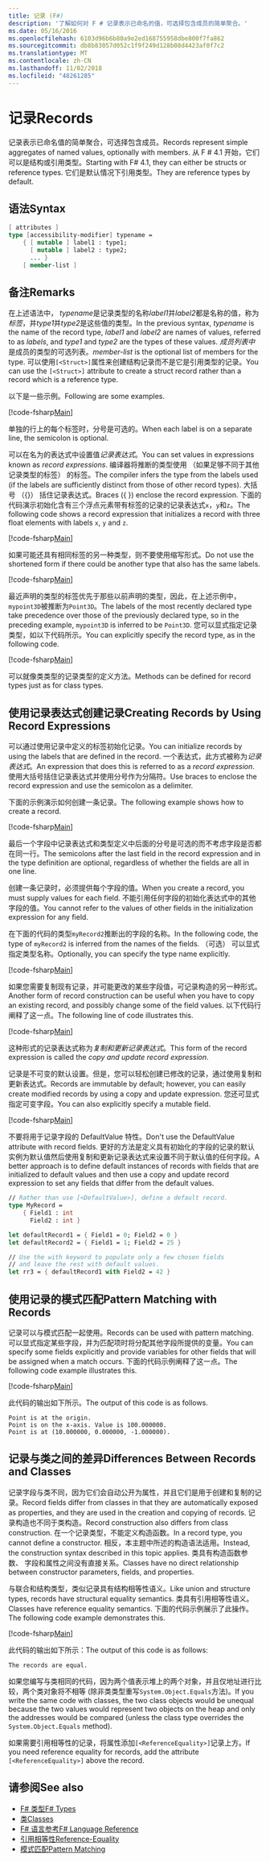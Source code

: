 ```yaml
---
title: 记录 (F#)
description: '了解如何对 F # 记录表示已命名的值，可选择包含成员的简单聚合。'
ms.date: 05/16/2016
ms.openlocfilehash: 6103d96b6b80a9e2ed168755958dbe800f7fa862
ms.sourcegitcommit: db8b83057d052c1f9f249d128b08d4423af0f7c2
ms.translationtype: MT
ms.contentlocale: zh-CN
ms.lasthandoff: 11/02/2018
ms.locfileid: "48261285"
---
```

# <a name="records"></a><span data-ttu-id="172b6-103">记录</span><span class="sxs-lookup"><span data-stu-id="172b6-103">Records</span></span>

<span data-ttu-id="172b6-104">记录表示已命名值的简单聚合，可选择包含成员。</span><span class="sxs-lookup"><span data-stu-id="172b6-104">Records represent simple aggregates of named values, optionally with members.</span></span>  <span data-ttu-id="172b6-105">从 F # 4.1 开始，它们可以是结构或引用类型。</span><span class="sxs-lookup"><span data-stu-id="172b6-105">Starting with F# 4.1, they can either be structs or reference types.</span></span>  <span data-ttu-id="172b6-106">它们是默认情况下引用类型。</span><span class="sxs-lookup"><span data-stu-id="172b6-106">They are reference types by default.</span></span>

## <a name="syntax"></a><span data-ttu-id="172b6-107">语法</span><span class="sxs-lookup"><span data-stu-id="172b6-107">Syntax</span></span>

```fsharp
[ attributes ]
type [accessibility-modifier] typename =
    { [ mutable ] label1 : type1;
      [ mutable ] label2 : type2;
      ... }
    [ member-list ]
```

## <a name="remarks"></a><span data-ttu-id="172b6-108">备注</span><span class="sxs-lookup"><span data-stu-id="172b6-108">Remarks</span></span>

<span data-ttu-id="172b6-109">在上述语法中， *typename*是记录类型的名称*label1*并*label2*都是名称的值，称为*标签*，并*type1*并*type2*是这些值的类型。</span><span class="sxs-lookup"><span data-stu-id="172b6-109">In the previous syntax, *typename* is the name of the record type, *label1* and *label2* are names of values, referred to as *labels*, and *type1* and *type2* are the types of these values.</span></span> <span data-ttu-id="172b6-110">*成员列表中*是成员的类型的可选列表。</span><span class="sxs-lookup"><span data-stu-id="172b6-110">*member-list* is the optional list of members for the type.</span></span>  <span data-ttu-id="172b6-111">可以使用`[<Struct>]`属性来创建结构记录而不是它是引用类型的记录。</span><span class="sxs-lookup"><span data-stu-id="172b6-111">You can use the `[<Struct>]` attribute to create a struct record rather than a record which is a reference type.</span></span>

<span data-ttu-id="172b6-112">以下是一些示例。</span><span class="sxs-lookup"><span data-stu-id="172b6-112">Following are some examples.</span></span>

[!code-fsharp[Main](../../../samples/snippets/fsharp/lang-ref-1/snippet1901.fs)]

<span data-ttu-id="172b6-113">单独的行上的每个标签时，分号是可选的。</span><span class="sxs-lookup"><span data-stu-id="172b6-113">When each label is on a separate line, the semicolon is optional.</span></span>

<span data-ttu-id="172b6-114">可以在名为的表达式中设置值*记录表达式*。</span><span class="sxs-lookup"><span data-stu-id="172b6-114">You can set values in expressions known as *record expressions*.</span></span> <span data-ttu-id="172b6-115">编译器将推断的类型使用 （如果足够不同于其他记录类型的标签） 的标签。</span><span class="sxs-lookup"><span data-stu-id="172b6-115">The compiler infers the type from the labels used (if the labels are sufficiently distinct from those of other record types).</span></span> <span data-ttu-id="172b6-116">大括号 （{}） 括住记录表达式。</span><span class="sxs-lookup"><span data-stu-id="172b6-116">Braces ({ }) enclose the record expression.</span></span> <span data-ttu-id="172b6-117">下面的代码演示初始化含有三个浮点元素带有标签的记录的记录表达式`x`，`y`和`z`。</span><span class="sxs-lookup"><span data-stu-id="172b6-117">The following code shows a record expression that initializes a record with three float elements with labels `x`, `y` and `z`.</span></span>

[!code-fsharp[Main](../../../samples/snippets/fsharp/lang-ref-1/snippet1907.fs)]

<span data-ttu-id="172b6-118">如果可能还具有相同标签的另一种类型，则不要使用缩写形式。</span><span class="sxs-lookup"><span data-stu-id="172b6-118">Do not use the shortened form if there could be another type that also has the same labels.</span></span>

[!code-fsharp[Main](../../../samples/snippets/fsharp/lang-ref-1/snippet1903.fs)]

<span data-ttu-id="172b6-119">最近声明的类型的标签优先于那些以前声明的类型，因此，在上述示例中，`mypoint3D`被推断为`Point3D`。</span><span class="sxs-lookup"><span data-stu-id="172b6-119">The labels of the most recently declared type take precedence over those of the previously declared type, so in the preceding example, `mypoint3D` is inferred to be `Point3D`.</span></span> <span data-ttu-id="172b6-120">您可以显式指定记录类型，如以下代码所示。</span><span class="sxs-lookup"><span data-stu-id="172b6-120">You can explicitly specify the record type, as in the following code.</span></span>

[!code-fsharp[Main](../../../samples/snippets/fsharp/lang-ref-1/snippet1908.fs)]

<span data-ttu-id="172b6-121">可以就像类类型的记录类型的定义方法。</span><span class="sxs-lookup"><span data-stu-id="172b6-121">Methods can be defined for record types just as for class types.</span></span>

## <a name="creating-records-by-using-record-expressions"></a><span data-ttu-id="172b6-122">使用记录表达式创建记录</span><span class="sxs-lookup"><span data-stu-id="172b6-122">Creating Records by Using Record Expressions</span></span>

<span data-ttu-id="172b6-123">可以通过使用记录中定义的标签初始化记录。</span><span class="sxs-lookup"><span data-stu-id="172b6-123">You can initialize records by using the labels that are defined in the record.</span></span> <span data-ttu-id="172b6-124">一个表达式，此方式被称为*记录表达式*。</span><span class="sxs-lookup"><span data-stu-id="172b6-124">An expression that does this is referred to as a *record expression*.</span></span> <span data-ttu-id="172b6-125">使用大括号括住记录表达式并使用分号作为分隔符。</span><span class="sxs-lookup"><span data-stu-id="172b6-125">Use braces to enclose the record expression and use the semicolon as a delimiter.</span></span>

<span data-ttu-id="172b6-126">下面的示例演示如何创建一条记录。</span><span class="sxs-lookup"><span data-stu-id="172b6-126">The following example shows how to create a record.</span></span>

[!code-fsharp[Main](../../../samples/snippets/fsharp/lang-ref-1/snippet1904.fs)]

<span data-ttu-id="172b6-127">最后一个字段中记录表达式和类型定义中后面的分号是可选的而不考虑字段是否都在同一行。</span><span class="sxs-lookup"><span data-stu-id="172b6-127">The semicolons after the last field in the record expression and in the type definition are optional, regardless of whether the fields are all in one line.</span></span>

<span data-ttu-id="172b6-128">创建一条记录时，必须提供每个字段的值。</span><span class="sxs-lookup"><span data-stu-id="172b6-128">When you create a record, you must supply values for each field.</span></span> <span data-ttu-id="172b6-129">不能引用任何字段的初始化表达式中的其他字段的值。</span><span class="sxs-lookup"><span data-stu-id="172b6-129">You cannot refer to the values of other fields in the initialization expression for any field.</span></span>

<span data-ttu-id="172b6-130">在下面的代码的类型`myRecord2`推断出的字段的名称。</span><span class="sxs-lookup"><span data-stu-id="172b6-130">In the following code, the type of `myRecord2` is inferred from the names of the fields.</span></span> <span data-ttu-id="172b6-131">（可选） 可以显式指定类型名称。</span><span class="sxs-lookup"><span data-stu-id="172b6-131">Optionally, you can specify the type name explicitly.</span></span>

[!code-fsharp[Main](../../../samples/snippets/fsharp/lang-ref-1/snippet1905.fs)]

<span data-ttu-id="172b6-132">如果您需要复制现有记录，并可能更改的某些字段值，可记录构造的另一种形式。</span><span class="sxs-lookup"><span data-stu-id="172b6-132">Another form of record construction can be useful when you have to copy an existing record, and possibly change some of the field values.</span></span> <span data-ttu-id="172b6-133">以下代码行阐释了这一点。</span><span class="sxs-lookup"><span data-stu-id="172b6-133">The following line of code illustrates this.</span></span>

[!code-fsharp[Main](../../../samples/snippets/fsharp/lang-ref-1/snippet1906.fs)]

<span data-ttu-id="172b6-134">这种形式的记录表达式称为*复制和更新记录表达式*。</span><span class="sxs-lookup"><span data-stu-id="172b6-134">This form of the record expression is called the *copy and update record expression*.</span></span>

<span data-ttu-id="172b6-135">记录是不可变的默认设置。但是，您可以轻松创建已修改的记录，通过使用复制和更新表达式。</span><span class="sxs-lookup"><span data-stu-id="172b6-135">Records are immutable by default; however, you can easily create modified records by using a copy and update expression.</span></span> <span data-ttu-id="172b6-136">您还可显式指定可变字段。</span><span class="sxs-lookup"><span data-stu-id="172b6-136">You can also explicitly specify a mutable field.</span></span>

[!code-fsharp[Main](../../../samples/snippets/fsharp/lang-ref-1/snippet1909.fs)]

<span data-ttu-id="172b6-137">不要将用于记录字段的 DefaultValue 特性。</span><span class="sxs-lookup"><span data-stu-id="172b6-137">Don't use the DefaultValue attribute with record fields.</span></span> <span data-ttu-id="172b6-138">更好的方法是定义具有初始化的字段的记录的默认实例为默认值然后使用复制和更新记录表达式来设置不同于默认值的任何字段。</span><span class="sxs-lookup"><span data-stu-id="172b6-138">A better approach is to define default instances of records with fields that are initialized to default values and then use a copy and update record expression to set any fields that differ from the default values.</span></span>

```fsharp
// Rather than use [<DefaultValue>], define a default record.
type MyRecord =
    { Field1 : int
      Field2 : int }

let defaultRecord1 = { Field1 = 0; Field2 = 0 }
let defaultRecord2 = { Field1 = 1; Field2 = 25 }

// Use the with keyword to populate only a few chosen fields
// and leave the rest with default values.
let rr3 = { defaultRecord1 with Field2 = 42 }
```

## <a name="pattern-matching-with-records"></a><span data-ttu-id="172b6-139">使用记录的模式匹配</span><span class="sxs-lookup"><span data-stu-id="172b6-139">Pattern Matching with Records</span></span>

<span data-ttu-id="172b6-140">记录可以与模式匹配一起使用。</span><span class="sxs-lookup"><span data-stu-id="172b6-140">Records can be used with pattern matching.</span></span> <span data-ttu-id="172b6-141">可以显式指定某些字段，并为匹配项时将分配其他字段所提供的变量。</span><span class="sxs-lookup"><span data-stu-id="172b6-141">You can specify some fields explicitly and provide variables for other fields that will be assigned when a match occurs.</span></span> <span data-ttu-id="172b6-142">下面的代码示例阐释了这一点。</span><span class="sxs-lookup"><span data-stu-id="172b6-142">The following code example illustrates this.</span></span>

[!code-fsharp[Main](../../../samples/snippets/fsharp/lang-ref-1/snippet1910.fs)]

<span data-ttu-id="172b6-143">此代码的输出如下所示。</span><span class="sxs-lookup"><span data-stu-id="172b6-143">The output of this code is as follows.</span></span>

```
Point is at the origin.
Point is on the x-axis. Value is 100.000000.
Point is at (10.000000, 0.000000, -1.000000).
```

## <a name="differences-between-records-and-classes"></a><span data-ttu-id="172b6-144">记录与类之间的差异</span><span class="sxs-lookup"><span data-stu-id="172b6-144">Differences Between Records and Classes</span></span>

<span data-ttu-id="172b6-145">记录字段与类不同，因为它们会自动公开为属性，并且它们是用于创建和复制的记录。</span><span class="sxs-lookup"><span data-stu-id="172b6-145">Record fields differ from classes in that they are automatically exposed as properties, and they are used in the creation and copying of records.</span></span> <span data-ttu-id="172b6-146">记录构造也不同于类构造。</span><span class="sxs-lookup"><span data-stu-id="172b6-146">Record construction also differs from class construction.</span></span> <span data-ttu-id="172b6-147">在一个记录类型，不能定义构造函数。</span><span class="sxs-lookup"><span data-stu-id="172b6-147">In a record type, you cannot define a constructor.</span></span> <span data-ttu-id="172b6-148">相反，本主题中所述的构造语法适用。</span><span class="sxs-lookup"><span data-stu-id="172b6-148">Instead, the construction syntax described in this topic applies.</span></span> <span data-ttu-id="172b6-149">类具有构造函数参数、 字段和属性之间没有直接关系。</span><span class="sxs-lookup"><span data-stu-id="172b6-149">Classes have no direct relationship between constructor parameters, fields, and properties.</span></span>

<span data-ttu-id="172b6-150">与联合和结构类型，类似记录具有结构相等性语义。</span><span class="sxs-lookup"><span data-stu-id="172b6-150">Like union and structure types, records have structural equality semantics.</span></span> <span data-ttu-id="172b6-151">类具有引用相等性语义。</span><span class="sxs-lookup"><span data-stu-id="172b6-151">Classes have reference equality semantics.</span></span> <span data-ttu-id="172b6-152">下面的代码示例展示了此操作。</span><span class="sxs-lookup"><span data-stu-id="172b6-152">The following code example demonstrates this.</span></span>

[!code-fsharp[Main](../../../samples/snippets/fsharp/lang-ref-1/snippet1911.fs)]

<span data-ttu-id="172b6-153">此代码的输出如下所示：</span><span class="sxs-lookup"><span data-stu-id="172b6-153">The output of this code is as follows:</span></span>

```
The records are equal.
```

<span data-ttu-id="172b6-154">如果您编写与类相同的代码，因为两个值表示堆上的两个对象，并且仅地址进行比较，两个类对象将不相等 (除非类类型重写`System.Object.Equals`方法)。</span><span class="sxs-lookup"><span data-stu-id="172b6-154">If you write the same code with classes, the two class objects would be unequal because the two values would represent two objects on the heap and only the addresses would be compared (unless the class type overrides the `System.Object.Equals` method).</span></span>

<span data-ttu-id="172b6-155">如果需要引用相等性的记录，将属性添加`[<ReferenceEquality>]`记录上方。</span><span class="sxs-lookup"><span data-stu-id="172b6-155">If you need reference equality for records, add the attribute `[<ReferenceEquality>]` above the record.</span></span>

## <a name="see-also"></a><span data-ttu-id="172b6-156">请参阅</span><span class="sxs-lookup"><span data-stu-id="172b6-156">See also</span></span>

- [<span data-ttu-id="172b6-157">F# 类型</span><span class="sxs-lookup"><span data-stu-id="172b6-157">F# Types</span></span>](fsharp-types.md)
- [<span data-ttu-id="172b6-158">类</span><span class="sxs-lookup"><span data-stu-id="172b6-158">Classes</span></span>](classes.md)
- [<span data-ttu-id="172b6-159">F# 语言参考</span><span class="sxs-lookup"><span data-stu-id="172b6-159">F# Language Reference</span></span>](index.md)
- [<span data-ttu-id="172b6-160">引用相等性</span><span class="sxs-lookup"><span data-stu-id="172b6-160">Reference-Equality</span></span>](https://msdn.microsoft.com/visualfsharpdocs/conceptual/core.referenceequalityattribute-class-%5bfsharp%5d)
- [<span data-ttu-id="172b6-161">模式匹配</span><span class="sxs-lookup"><span data-stu-id="172b6-161">Pattern Matching</span></span>](pattern-matching.md)
